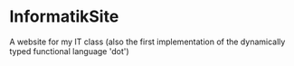 # InformatikSite
A website for my IT class (also the first implementation of the dynamically typed functional language 'dot')
